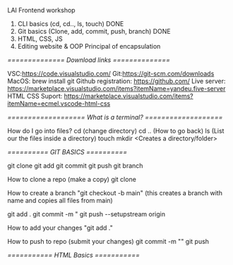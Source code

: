 LAI Frontend workshop

1) CLI basics (cd, cd.., ls, touch) DONE
2) Git basics (Clone, add, commit, push, branch) DONE
3) HTML, CSS, JS
4) Editing website & OOP Principal of encapsulation

*==============*
*Download links*
*==============*

VSC:https://code.visualstudio.com/
Git:https://git-scm.com/downloads
MacOS: brew install git
Github registration: https://github.com/
Live server: https://marketplace.visualstudio.com/items?itemName=yandeu.five-server
HTML CSS Suport: https://marketplace.visualstudio.com/items?itemName=ecmel.vscode-html-css

*===================*
*What is a terminal?*
*===================*

How do I go into files?
cd <file location> (change directory)
cd .. (How to go back)
ls (List our the files inside a directory)
touch <file name>
mkdir <Creates a directory/folder>

*==========*
*GIT BASICS*
*==========*

git clone 
git add
git commit
git push
git branch

How to clone a repo (make a copy)
git clone <github link>

How to create a branch 
"git checkout -b <Name > main" (this creates a branch with name <name> and copies all files from main)

git add .
git commit -m "<Description of your task>
git push --setupstream origin <branch name>

How to add your changes
"git add ."

How to push to repo (submit your changes)
git commit -m "<message>"
git push

*===========*
*HTML Basics*
*===========*